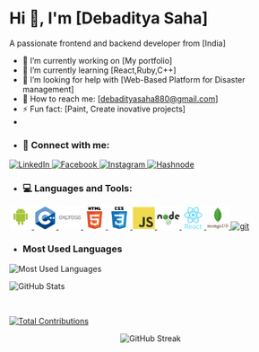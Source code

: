 # Hi 👋, I'm [Debaditya Saha]

A passionate frontend and backend developer from [India]



- 🔭 I’m currently working on [My portfolio]
- 🌱 I’m currently learning [React,Ruby,C++]
- 🤔 I’m looking for help with [Web-Based Platform for Disaster management]
- 👯 How to reach me: [debadityasaha880@gmail.com]
- ⚡ Fun fact: [Paint, Create inovative projects]
- 
- ### 🔗 Connect with me:

<p align="left">
    <a href="https://www.linkedin.com/in/YOUR_LINKEDIN_USERNAME" target="_blank">
        <img src="https://img.shields.io/badge/linkedin-%230077B5.svg?style=for-the-badge&logo=linkedin&logoColor=white" alt="LinkedIn" />
    </a>
    <a href="https://facebook.com/YOUR_FACEBOOK_USERNAME" target="_blank">
        <img src="https://img.shields.io/badge/Facebook-%231877F2.svg?style=for-the-badge&logo=Facebook&logoColor=white" alt="Facebook" />
    </a>
    <a href="https://instagram.com/YOUR_INSTAGRAM_USERNAME" target="_blank">
        <img src="https://img.shields.io/badge/instagram-%23E4405F.svg?style=for-the-badge&logo=Instagram&logoColor=white" alt="Instagram" />
    </a>
    <a href="https://hashnode.com/@YOUR_HASHNODE_USERNAME" target="_blank">
        <img src="https://img.shields.io/badge/Hashnode-2962FF?style=for-the-badge&logo=hashnode&logoColor=white" alt="Hashnode" />
    </a>
</p>



- ### 💻 Languages and Tools:

<p align="left">
    <a href="https://developer.android.com" target="_blank" rel="noreferrer">
        <img src="https://raw.githubusercontent.com/devicons/devicon/master/icons/android/android-original-wordmark.svg" alt="android" width="40" height="40"/>
    </a>
    <a href="https://www.w3schools.com/cpp/" target="_blank" rel="noreferrer">
        <img src="https://raw.githubusercontent.com/devicons/devicon/master/icons/cplusplus/cplusplus-original.svg" alt="cplusplus" width="40" height="40"/>
    </a>
    <a href="https://expressjs.com" target="_blank" rel="noreferrer">
        <img src="https://raw.githubusercontent.com/devicons/devicon/master/icons/express/express-original-wordmark.svg" alt="express" width="40" height="40"/>
    </a>
    <a href="https://www.w3.org/html/" target="_blank" rel="noreferrer">
        <img src="https://raw.githubusercontent.com/devicons/devicon/master/icons/html5/html5-original-wordmark.svg" alt="html5" width="40" height="40"/>
    </a>
    <a href="https://www.w3schools.com/css/" target="_blank" rel="noreferrer">
        <img src="https://raw.githubusercontent.com/devicons/devicon/master/icons/css3/css3-original-wordmark.svg" alt="css3" width="40" height="40"/>
    </a>
    <a href="https://developer.mozilla.org/en-US/docs/Web/JavaScript" target="_blank" rel="noreferrer">
        <img src="https://raw.githubusercontent.com/devicons/devicon/master/icons/javascript/javascript-original.svg" alt="javascript" width="40" height="40"/>
    </a>
    <a href="https://nodejs.org" target="_blank" rel="noreferrer">
        <img src="https://raw.githubusercontent.com/devicons/devicon/master/icons/nodejs/nodejs-original-wordmark.svg" alt="nodejs" width="40" height="40"/>
    </a>
    <a href="https://reactjs.org/" target="_blank" rel="noreferrer">
        <img src="https://raw.githubusercontent.com/devicons/devicon/master/icons/react/react-original-wordmark.svg" alt="react" width="40" height="40"/>
    </a>
    <a href="https://www.mongodb.com/" target="_blank" rel="noreferrer">
        <img src="https://raw.githubusercontent.com/devicons/devicon/master/icons/mongodb/mongodb-original-wordmark.svg" alt="mongodb" width="40" height="40"/>
    </a>
    <a href="https://git-scm.com/" target="_blank" rel="noreferrer">
        <img src="https://www.vectorlogo.zone/logos/git-scm/git-scm-icon.svg" alt="git" width="40" height="40"/>
    </a>
</p>
  
- ### Most Used Languages

<p align="left">
  <img src="https://github-readme-stats.vercel.app/api/top-langs/?username=Debaditya05-gif&layout=compact" alt="Most Used Languages" />
</p>


<p align="left">
  <img src="https://github-readme-stats.vercel.app/api?username=Debaditya05-gif&show_icons=true" alt="GitHub Stats" />
</p>

<br>

[![Total Contributions](https://github-readme-stats.vercel.app/api?username=Debaditya05-gif&show_icons=true&include_all_commits=true&count_private=true)]()

<p align="center">
  <img src="https://github-readme-streak-stats.herokuapp.com/?user=Smaranika2005&theme=dark" alt="GitHub Streak" />
</p>
